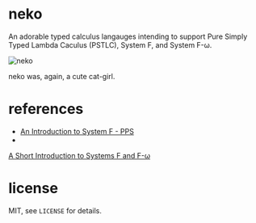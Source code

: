# neko
An adorable typed calculus langauges intending to support Pure Simply
Typed Lambda Caculus (PSTLC), System F, and System F-ω.

![neko](http://i.imgur.com/n4j7vuIl.png)

neko was, again, a cute cat-girl.

# references
* [An Introduction to System F - PPS](http://www.pps.univ-paris-diderot.fr/~miquel/slides/got03-1.pdf)
*
[A Short Introduction to Systems F and F-ω](http://citeseerx.ist.psu.edu/viewdoc/download?doi=10.1.1.137.2063&rep=rep1&type=pdf)

# license
MIT, see `LICENSE` for details.
